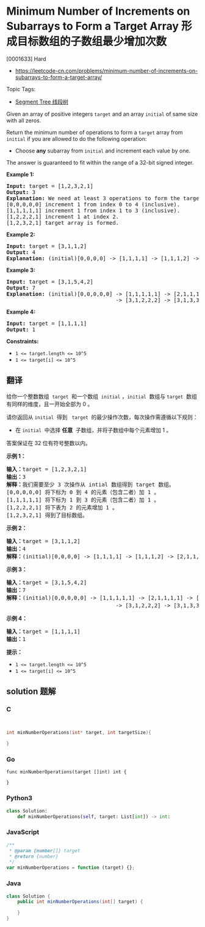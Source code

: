 # Minimum Number of Increments on Subarrays to Form a Target Array 形成目标数组的子数组最少增加次数

[0001633] Hard

- https://leetcode-cn.com/problems/minimum-number-of-increments-on-subarrays-to-form-a-target-array/

Topic Tags:

- [Segment Tree 线段树](https://leetcode-cn.com/tag/segment-tree/)

Given an array of positive integers `target` and an array `initial` of same size with all zeros.

Return the minimum number of operations to form a `target` array from `initial` if you are allowed to do the following operation:

- Choose **any** subarray from `initial` and increment each value by one.

The answer is guaranteed to fit within the range of a 32-bit signed integer.

**Example 1:**

<pre><strong>Input:</strong> target = [1,2,3,2,1]
<strong>Output:</strong> 3
<strong>Explanation: </strong>We need at least 3 operations to form the target array from the initial array.
[0,0,0,0,0] increment 1 from index 0 to 4&nbsp;(inclusive).
[1,1,1,1,1] increment 1 from index 1 to 3&nbsp;(inclusive).
[1,2,2,2,1] increment 1 at index 2.
[1,2,3,2,1] target array is formed.
</pre>

**Example 2:**

<pre><strong>Input:</strong> target = [3,1,1,2]
<strong>Output:</strong> 4
<strong>Explanation: </strong>(initial)[0,0,0,0] -&gt; [1,1,1,1] -&gt; [1,1,1,2] -&gt; [2,1,1,2] -&gt; [3,1,1,2] (target).
</pre>

**Example 3:**

<pre><strong>Input:</strong> target = [3,1,5,4,2]
<strong>Output:</strong> 7
<strong>Explanation: </strong>(initial)[0,0,0,0,0] -&gt; [1,1,1,1,1] -&gt; [2,1,1,1,1] -&gt; [3,1,1,1,1] 
                                  -&gt; [3,1,2,2,2] -&gt; [3,1,3,3,2] -&gt; [3,1,4,4,2] -&gt; [3,1,5,4,2] (target).
</pre>

**Example 4:**

<pre><strong>Input:</strong> target = [1,1,1,1]
<strong>Output:</strong> 1
</pre>

**Constraints:**

- `1 <= target.length <= 10^5`
- `1 <= target[i] <= 10^5`

## 翻译

给你一个整数数组  `target`  和一个数组  `initial` ，`initial`  数组与 `target`  数组有同样的维度，且一开始全部为 0 。

请你返回从 `initial`  得到   `target`  的最少操作次数，每次操作需遵循以下规则：

- 在 `initial`  中选择 **任意**  子数组，并将子数组中每个元素增加 1 。

答案保证在 32 位有符号整数以内。

**示例 1：**

<pre><strong>输入：</strong>target = [1,2,3,2,1]
<strong>输出：</strong>3
<strong>解释：</strong>我们需要至少 3 次操作从 intial 数组得到 target 数组。
[0,0,0,0,0] 将下标为 0 到 4&nbsp;的元素（包含二者）加 1 。
[1,1,1,1,1] 将下标为 1 到 3 的元素（包含二者）加 1 。
[1,2,2,2,1] 将下表为 2 的元素增加 1 。
[1,2,3,2,1] 得到了目标数组。
</pre>

**示例 2：**

<pre><strong>输入：</strong>target = [3,1,1,2]
<strong>输出：</strong>4
<strong>解释：</strong>(initial)[0,0,0,0] -&gt; [1,1,1,1] -&gt; [1,1,1,2] -&gt; [2,1,1,2] -&gt; [3,1,1,2] (target) 。
</pre>

**示例 3：**

<pre><strong>输入：</strong>target = [3,1,5,4,2]
<strong>输出：</strong>7
<strong>解释：</strong>(initial)[0,0,0,0,0] -&gt; [1,1,1,1,1] -&gt; [2,1,1,1,1] -&gt; [3,1,1,1,1] 
                                  -&gt; [3,1,2,2,2] -&gt; [3,1,3,3,2] -&gt; [3,1,4,4,2] -&gt; [3,1,5,4,2] (target)。
</pre>

**示例 4：**

<pre><strong>输入：</strong>target = [1,1,1,1]
<strong>输出：</strong>1
</pre>

**提示：**

- `1 <= target.length <= 10^5`
- `1 <= target[i] <= 10^5`

## solution 题解

### C

```c


int minNumberOperations(int* target, int targetSize){

}
```

### Go

```golang
func minNumberOperations(target []int) int {

}
```

### Python3

```python
class Solution:
    def minNumberOperations(self, target: List[int]) -> int:
```

### JavaScript

```javascript
/**
 * @param {number[]} target
 * @return {number}
 */
var minNumberOperations = function (target) {};
```

### Java

```java
class Solution {
    public int minNumberOperations(int[] target) {

    }
}
```
